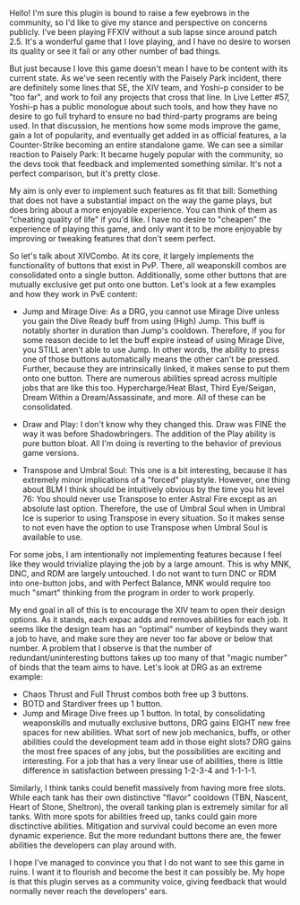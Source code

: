 Hello! I'm sure this plugin is bound to raise a few eyebrows in the community, so I'd like to give my stance and perspective on concerns publicly. I've been playing FFXIV without a sub lapse since around patch 2.5. It's a wonderful game that I love playing, and I have no desire to worsen its quality or see it fail or any other number of bad things.

But just because I love this game doesn't mean I have to be content with its current state. As we've seen recently with the Paisely Park incident, there are definitely some lines that SE, the XIV team, and Yoshi-p consider to be "too far", and work to foil any projects that cross that line. In Live Letter #57, Yoshi-p has a public monologue about such tools, and how they have no desire to go full tryhard to ensure no bad third-party programs are being used. In that discussion, he mentions how some mods improve the game, gain a lot of popularity, and eventually get added in as official features, a la Counter-Strike becoming an entire standalone game. We can see a similar reaction to Paisely Park: It became hugely popular with the community, so the devs took that feedback and implemented something similar. It's not a perfect comparison, but it's pretty close.

My aim is only ever to implement such features as fit that bill: Something that does not have a substantial impact on the way the game plays, but does bring about a more enjoyable experience. You can think of them as "cheating quality of life" if you'd like. I have no desire to "cheapen" the experience of playing this game, and only want it to be more enjoyable by improving or tweaking features that don't seem perfect.

So let's talk about XIVCombo. At its core, it largely implements the functionality of buttons that exist in PvP. There, all weaponskill combos are consolidated onto a single button. Additionally, some other buttons that are mutually exclusive get put onto one button. Let's look at a few examples and how they work in PvE content:

- Jump and Mirage Dive: As a DRG, you cannot use Mirage Dive unless you gain the Dive Ready buff from using (High) Jump. This buff is notably shorter in duration than Jump's cooldown. Therefore, if you for some reason decide to let the buff expire instead of using Mirage Dive, you STILL aren't able to use Jump. In other words, the ability to press one of those buttons automatically means the other can't be pressed. Further, because they are intrinsically linked, it makes sense to put them onto one button. There are numerous abilities spread across multiple jobs that are like this too. Hypercharge/Heat Blast, Third Eye/Seigan, Dream Within a Dream/Assassinate, and more. All of these can be consolidated.

- Draw and Play: I don't know why they changed this. Draw was FINE the way it was before Shadowbringers. The addition of the Play ability is pure button bloat. All I'm doing is reverting to the behavior of previous game versions.

- Transpose and Umbral Soul: This one is a bit interesting, because it has extremely minor implications of a "forced" playstyle. However, one thing about BLM I think should be intuitively obvious by the time you hit level 76: You should never use Transpose to enter Astral Fire except as an absolute last option. Therefore, the use of Umbral Soul when in Umbral Ice is superior to using Transpose in every situation. So it makes sense to not even have the option to use Transpose when Umbral Soul is available to use.

For some jobs, I am intentionally not implementing features because I feel like they would trivialize playing the job by a large amount. This is why MNK, DNC, and RDM are largely untouched. I do not want to turn DNC or RDM into one-button jobs, and with Perfect Balance, MNK would require too much "smart" thinking from the program in order to work properly.

My end goal in all of this is to encourage the XIV team to open their design options. As it stands, each expac adds and removes abilities for each job. It seems like the design team has an "optimal" number of keybinds they want a job to have, and make sure they are never too far above or below that number. A problem that I observe is that the number of redundant/uninteresting buttons takes up too many of that "magic number" of binds that the team aims to have. Let's look at DRG as an extreme example:
- Chaos Thrust and Full Thrust combos both free up 3 buttons.
- BOTD and Stardiver frees up 1 button.
- Jump and Mirage Dive frees up 1 button.
In total, by consolidating weaponskills and mutually exclusive buttons, DRG gains EIGHT new free spaces for new abilities. What sort of new job mechanics, buffs, or other abilities could the development team add in those eight slots? DRG gains the most free spaces of any jobs, but the possibilities are exciting and interesting. For a job that has a very linear use of abilities, there is little difference in satisfaction between pressing 1-2-3-4 and 1-1-1-1.

Similarly, I think tanks could benefit massively from having more free slots. While each tank has their own distinctive "flavor" cooldown (TBN, Nascent, Heart of Stone, Sheltron), the overall tanking plan is extremely similar for all tanks. With more spots for abilities freed up, tanks could gain more disctinctive abilities. Mitigation and survival could become an even more dynamic experience. But the more redundant buttons there are, the fewer abilities the developers can play around with.

I hope I've managed to convince you that I do not want to see this game in ruins. I want it to flourish and become the best it can possibly be. My hope is that this plugin serves as a community voice, giving feedback that would normally never reach the developers' ears.
